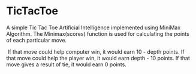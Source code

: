 # TicTacToe
A simple Tic Tac Toe Artificial Intelligence implemented using MiniMax Algorithm.
The Minimax(scores) function is used for calculating the points of each particular move.

  If that move could help computer win, it would earn 10 - depth points.
  If that move could help the player win, it would earn depth - 10 points.
  If that move gives a result of tie, it would earn 0 points.
